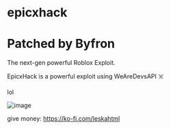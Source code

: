 # epicxhack
# Patched by Byfron

The next-gen powerful Roblox Exploit.

EpicxHack is a powerful exploit using WeAreDevsAPI ☠️

lol

![image](https://user-images.githubusercontent.com/82216890/213182289-162fafd6-140a-4dc4-850d-d61de8010a80.png)











give money: https://ko-fi.com/leskahtml
